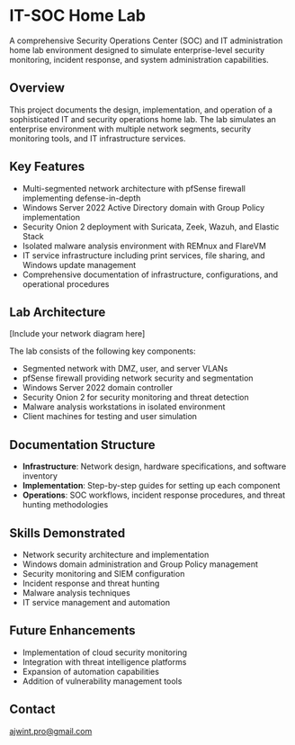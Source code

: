 # IT-SOC Home Lab

A comprehensive Security Operations Center (SOC) and IT administration home lab environment designed to simulate enterprise-level security monitoring, incident response, and system administration capabilities.

## Overview

This project documents the design, implementation, and operation of a sophisticated IT and security operations home lab. The lab simulates an enterprise environment with multiple network segments, security monitoring tools, and IT infrastructure services.

## Key Features

- Multi-segmented network architecture with pfSense firewall implementing defense-in-depth
- Windows Server 2022 Active Directory domain with Group Policy implementation
- Security Onion 2 deployment with Suricata, Zeek, Wazuh, and Elastic Stack
- Isolated malware analysis environment with REMnux and FlareVM
- IT service infrastructure including print services, file sharing, and Windows update management
- Comprehensive documentation of infrastructure, configurations, and operational procedures

## Lab Architecture

[Include your network diagram here]

The lab consists of the following key components:

- Segmented network with DMZ, user, and server VLANs
- pfSense firewall providing network security and segmentation
- Windows Server 2022 domain controller
- Security Onion 2 for security monitoring and threat detection
- Malware analysis workstations in isolated environment
- Client machines for testing and user simulation

## Documentation Structure

- **Infrastructure**: Network design, hardware specifications, and software inventory
- **Implementation**: Step-by-step guides for setting up each component
- **Operations**: SOC workflows, incident response procedures, and threat hunting methodologies

## Skills Demonstrated

- Network security architecture and implementation
- Windows domain administration and Group Policy management
- Security monitoring and SIEM configuration
- Incident response and threat hunting
- Malware analysis techniques
- IT service management and automation

## Future Enhancements

- Implementation of cloud security monitoring
- Integration with threat intelligence platforms
- Expansion of automation capabilities
- Addition of vulnerability management tools

## Contact

ajwint.pro@gmail.com
